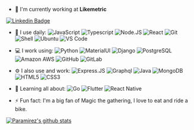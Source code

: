 - 🏢 I'm currently working at **Likemetric**

[![Linkedin Badge](https://img.shields.io/badge/-paramirez2-blue?style=plastic&logo=Linkedin&logoColor=white&link=https://www.linkedin.com/in/paramirez2/)](https://www.linkedin.com/in/paramirez2/)

- 🚀 I use daily: ![JavaScript](https://img.shields.io/badge/-JavaScript-black?style=flat-square&logo=javascript) ![Typescript](https://img.shields.io/badge/-Typescript-black?style=flat-square&logo=typescript)  ![Node.JS](https://img.shields.io/badge/-Node.JS-black?style=flat-square&logo=Node.js)  ![React](https://img.shields.io/badge/-React-3b2e5a?style=flat-square&logo=react) ![Git](https://img.shields.io/badge/-Git-black?style=flat-square&logo=git) ![Shell](https://img.shields.io/badge/-Shell-241F31?style=flat-square&logo=windowsterminal) ![Ubuntu](https://img.shields.io/badge/-Arch_Linux-241F31?style=flat-square&logo=archlinux) ![VS Code](https://img.shields.io/badge/-VS%20Code-007ACC?style=flat-square&logo=visual-studio-code)
  
- 💻 I work using: ![Python](https://img.shields.io/badge/-Python-FFCD11?style=flat-square&logo=Python) ![MaterialUI](https://img.shields.io/badge/-MatrialUI-0081CB?style=flat-square&logo=material-UI) ![Django](https://img.shields.io/badge/-Django-092E20?style=flat-square&logo=Django) ![PostgreSQL](https://img.shields.io/badge/-PostgreSQL-CCC?style=flat-square&logo=postgresql) ![Amazon AWS](https://img.shields.io/badge/Amazon%20AWS-232F3E?style=flat-square&logo=amazon-aws) ![GitHub](https://img.shields.io/badge/-GitHub-181717?style=flat-square&logo=github) ![GitLab](https://img.shields.io/badge/-GitLab-FCA121?style=flat-square&logo=gitlab)
  
- ⚙️ I also use and work:  ![Express.JS](https://img.shields.io/badge/-Express.JS-c7b198?style=flat-square&logo=Express.JS)   ![Graphql](https://img.shields.io/badge/-Graphql-E10098?style=flat-square&logo=Graphql)  ![Java](https://img.shields.io/badge/-Java-3f4441?style=flat-square&logo=java)  ![MongoDB](https://img.shields.io/badge/-MongoDB-black?style=flat-square&logo=mongodb) ![HTML5](https://img.shields.io/badge/-HTML5-E34F26?style=flat-square&logo=html5&logoColor=white) ![CSS3](https://img.shields.io/badge/-CSS3-1572B6?style=flat-square&logo=css3)

- 🌱 Learning all about: ![Go](https://img.shields.io/badge/-GO-black?style=flat-square&logo=go) ![Flutter](https://img.shields.io/badge/Flutter-black?style=flat-square&logo=Flutter) ![React Native](https://img.shields.io/badge/-React_Native-black?style=flat-square&logo=react)
  
  
- ⚡️ Fun fact: I'm a big fan of Magic the gathering, I love to eat and ride a bike.

[ ![Paramirez's github stats](https://github-readme-stats.vercel.app/api?username=paramirez&theme=dark&show_icons=true)](https://github.com/paramirez)
